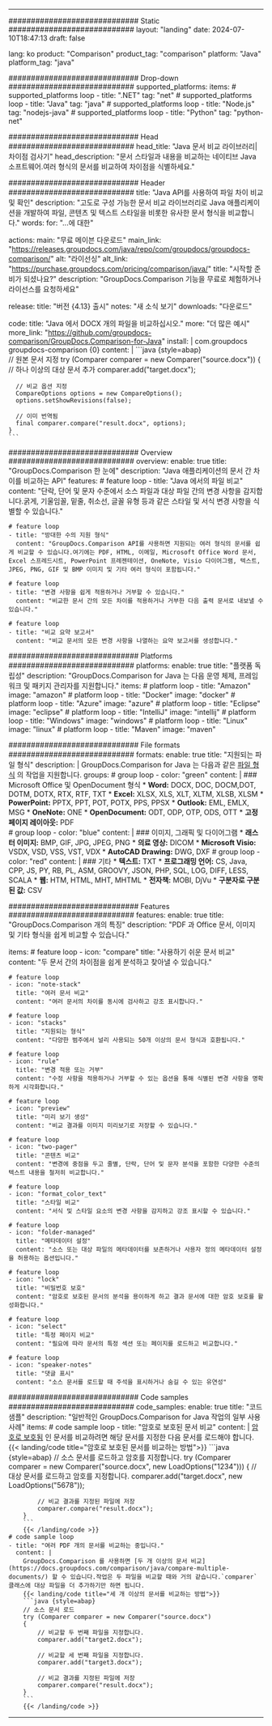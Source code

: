 
---
############################# Static ############################
layout: "landing"
date: 2024-07-10T18:47:13
draft: false

lang: ko
product: "Comparison"
product_tag: "comparison"
platform: "Java"
platform_tag: "java"

############################# Drop-down ############################
supported_platforms:
  items:
    # supported_platforms loop
    - title: ".NET"
      tag: "net"
    # supported_platforms loop
    - title: "Java"
      tag: "java"
    # supported_platforms loop
    - title: "Node.js"
      tag: "nodejs-java"
    # supported_platforms loop
    - title: "Python"
      tag: "python-net"

############################# Head ############################
head_title: "Java 문서 비교 라이브러리| 차이점 검사기"
head_description: "문서 스타일과 내용을 비교하는 네이티브 Java 소프트웨어.여러 형식의 문서를 비교하여 차이점을 식별하세요."

############################# Header ############################
title: "Java API를 사용하여 파일 차이 비교 및 확인"
description: "고도로 구성 가능한 문서 비교 라이브러리로 Java 애플리케이션을 개발하여 파일, 콘텐츠 및 텍스트 스타일을 비롯한 유사한 문서 형식을 비교합니다."
words:
  for: "...에 대한"

actions:
  main: "무료 메이븐 다운로드"
  main_link: "https://releases.groupdocs.com/java/repo/com/groupdocs/groupdocs-comparison/"
  alt: "라이선싱"
  alt_link: "https://purchase.groupdocs.com/pricing/comparison/java/"
  title: "시작할 준비가 되셨나요?"
  description: "GroupDocs.Comparison 기능을 무료로 체험하거나 라이선스를 요청하세요"

release:
  title: "버전 {4.13} 출시"
  notes: "새 소식 보기"
  downloads: "다운로드"

code:
  title: "Java 에서 DOCX 개의 파일을 비교하십시오."
  more: "더 많은 예시"
  more_link: "https://github.com/groupdocs-comparison/GroupDocs.Comparison-for-Java"
  install: |
    <dependency>
      <groupId>com.groupdocs</groupId>
      <artifactId>groupdocs-comparison</artifactId>
      <version>{0}</version>
    </dependency>
  content: |
    ```java {style=abap}  
    // 원본 문서 지정
    try (Comparer comparer = new Comparer("source.docx"))
    {    
      // 하나 이상의 대상 문서 추가
      comparer.add("target.docx");

      // 비교 옵션 지정
      CompareOptions options = new CompareOptions();
      options.setShowRevisions(false);

      // 이미 번역됨
      final comparer.compare("result.docx", options);
    }    
    ```

############################# Overview ############################
overview:
  enable: true
  title: "GroupDocs.Comparison 한 눈에"
  description: "Java 애플리케이션의 문서 간 차이를 비교하는 API"
  features:
    # feature loop
    - title: "Java 에서의 파일 비교"
      content: "단락, 단어 및 문자 수준에서 소스 파일과 대상 파일 간의 변경 사항을 감지합니다.굵게, 기울임꼴, 밑줄, 취소선, 글꼴 유형 등과 같은 스타일 및 서식 변경 사항을 식별할 수 있습니다."

    # feature loop
    - title: "방대한 수의 지원 형식"
      content: "GroupDocs.Comparison API를 사용하면 지원되는 여러 형식의 문서를 쉽게 비교할 수 있습니다.여기에는 PDF, HTML, 이메일, Microsoft Office Word 문서, Excel 스프레드시트, PowerPoint 프레젠테이션, OneNote, Visio 다이어그램, 텍스트, JPEG, PNG, GIF 및 BMP 이미지 및 기타 여러 형식이 포함됩니다."

    # feature loop
    - title: "변경 사항을 쉽게 적용하거나 거부할 수 있습니다."
      content: "비교한 문서 간의 모든 차이를 적용하거나 거부한 다음 출력 문서로 내보낼 수 있습니다."

    # feature loop
    - title: "비교 요약 보고서"
      content: "비교 문서의 모든 변경 사항을 나열하는 요약 보고서를 생성합니다."

############################# Platforms ############################
platforms:
  enable: true
  title: "플랫폼 독립성"
  description: "GroupDocs.Comparison for Java 는 다음 운영 체제, 프레임워크 및 패키지 관리자를 지원합니다."
  items:
    # platform loop
    - title: "Amazon"
      image: "amazon"
    # platform loop
    - title: "Docker"
      image: "docker"
    # platform loop
    - title: "Azure"
      image: "azure"
    # platform loop
    - title: "Eclipse"
      image: "eclipse"
    # platform loop
    - title: "IntelliJ"
      image: "intellij"
    # platform loop
    - title: "Windows"
      image: "windows"
    # platform loop
    - title: "Linux"
      image: "linux"
    # platform loop
    - title: "Maven"
      image: "maven"

############################# File formats ############################
formats:
  enable: true
  title: "지원되는 파일 형식"
  description: |
    GroupDocs.Comparison for Java 는 다음과 같은 [파일 형식](https://docs.groupdocs.com/comparison/java/supported-document-formats/) 의 작업을 지원합니다.
  groups:
    # group loop
    - color: "green"
      content: |
        ### Microsoft Office 및 OpenDocument 형식
        * **Word:** DOCX, DOC, DOCM,DOT, DOTM, DOTX, RTX, RTF, TXT
        * **Excel:** XLSX, XLS, XLT, XLTM, XLSB, XLSM
        * **PowerPoint:** PPTX, PPT, POT, POTX, PPS, PPSX
        * **Outlook:** EML, EMLX, MSG
        * **OneNote:** ONE
        * **OpenDocument:** ODT, ODP, OTP, ODS, OTT
        * **고정 페이지 레이아웃:** PDF        
    # group loop
    - color: "blue"
      content: |
        ### 이미지, 그래픽 및 다이어그램
        * **래스터 이미지:** BMP, GIF, JPG, JPEG, PNG
        * **의료 영상:** DICOM
        * **Microsoft Visio:** VSDX, VSD, VSS, VST, VDX
        * **AutoCAD Drawing:** DWG, DXF
      # group loop
    - color: "red"
      content: |
        ### 기타
        * **텍스트:** TXT
        * **프로그래밍 언어:** CS, Java, CPP, JS, PY, RB, PL, ASM, GROOVY, JSON, PHP, SQL, LOG, DIFF, LESS, SCALA
        * **웹:** HTM, HTML, MHT, MHTML
        * **전자책:** MOBI, DjVu
        * **구분자로 구분된 값:** CSV

############################# Features ############################
features:
  enable: true
  title: "GroupDocs.Comparison 개의 특징"
  description: "PDF 과 Office 문서, 이미지 및 기타 형식을 쉽게 비교할 수 있습니다."

  items:
    # feature loop
    - icon: "compare"
      title: "사용하기 쉬운 문서 비교"
      content: "두 문서 간의 차이점을 쉽게 분석하고 찾아낼 수 있습니다."

    # feature loop
    - icon: "note-stack"
      title: "여러 문서 비교"
      content: "여러 문서의 차이를 동시에 검사하고 강조 표시합니다."

    # feature loop
    - icon: "stacks"
      title: "지원되는 형식"
      content: "다양한 범주에서 널리 사용되는 50개 이상의 문서 형식과 호환됩니다."

    # feature loop
    - icon: "rule"
      title: "변경 적용 또는 거부"
      content: "수정 사항을 적용하거나 거부할 수 있는 옵션을 통해 식별된 변경 사항을 명확하게 시각화합니다."

    # feature loop
    - icon: "preview"
      title: "미리 보기 생성"
      content: "비교 결과를 이미지 미리보기로 저장할 수 있습니다."

    # feature loop
    - icon: "two-pager"
      title: "콘텐츠 비교"
      content: "변경에 중점을 두고 줄별, 단락, 단어 및 문자 분석을 포함한 다양한 수준의 텍스트 내용을 철저히 비교합니다."

    # feature loop
    - icon: "format_color_text"
      title: "스타일 비교"
      content: "서식 및 스타일 요소의 변경 사항을 감지하고 강조 표시할 수 있습니다."

    # feature loop
    - icon: "folder-managed"
      title: "메타데이터 설정"
      content: "소스 또는 대상 파일의 메타데이터를 보존하거나 사용자 정의 메타데이터 설정을 허용하는 옵션입니다."

    # feature loop
    - icon: "lock"
      title: "비밀번호 보호"
      content: "암호로 보호된 문서의 분석을 용이하게 하고 결과 문서에 대한 암호 보호를 활성화합니다."

    # feature loop
    - icon: "select"
      title: "특정 페이지 비교"
      content: "필요에 따라 문서의 특정 섹션 또는 페이지를 로드하고 비교합니다."

    # feature loop
    - icon: "speaker-notes"
      title: "댓글 표시"
      content: "소스 문서를 로드할 때 주석을 표시하거나 숨길 수 있는 유연성"

############################# Code samples ############################
code_samples:
  enable: true
  title: "코드 샘플"
  description: "일반적인 GroupDocs.Comparison for Java 작업의 일부 사용 사례"
  items:
    # code sample loop
    - title: "암호로 보호된 문서 비교"
      content: |
        [암호로 보호됨](https://docs.groupdocs.com/comparison/java/load-password-protected-documents/) 인 문서를 비교하려면 해당 문서를 지정한 다음 문서를 로드해야 합니다.
        {{< landing/code title="암호로 보호된 문서를 비교하는 방법">}}
        ```java {style=abap}
        // 소스 문서를 로드하고 암호를 지정합니다.
        try (Comparer comparer = new Comparer("source.docx", new LoadOptions("1234")))
        {
            // 대상 문서를 로드하고 암호를 지정합니다.
            comparer.add("target.docx", new LoadOptions("5678"));
        
            // 비교 결과를 지정된 파일에 저장
            comparer.compare("result.docx");
        }
        ```
        {{< /landing/code >}}
    # code sample loop
    - title: "여러 PDF 개의 문서를 비교하는 중입니다."
      content: |
        GroupDocs.Comparison 를 사용하면 [두 개 이상의 문서 비교](https://docs.groupdocs.com/comparison/java/compare-multiple-documents/) 할 수 있습니다.작업은 두 파일을 비교할 때와 거의 같습니다.`comparer` 클래스에 대상 파일을 더 추가하기만 하면 됩니다.
        {{< landing/code title="세 개 이상의 문서를 비교하는 방법">}}
        ```java {style=abap}   
        // 소스 문서 로드
        try (Comparer comparer = new Comparer("source.docx") 
        {
            // 비교할 두 번째 파일을 지정합니다.
            comparer.add("target2.docx");

            // 비교할 세 번째 파일을 지정합니다.
            comparer.add("target3.docx");

            // 비교 결과를 지정된 파일에 저장
            comparer.compare("result.docx");
        }
        ```
        {{< /landing/code >}}

---

